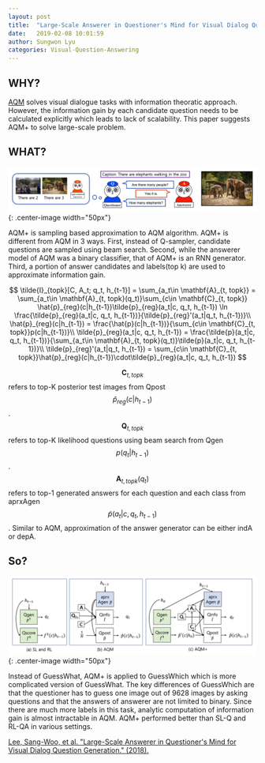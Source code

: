 ```yaml
---
layout: post
title:  "Large-Scale Answerer in Questioner's Mind for Visual Dialog Question Generation"
date:   2019-02-08 10:01:59
author: Sungwon Lyu
categories: Visual-Question-Answering
---
```


## WHY? 
[AQM]() solves visual dialogue tasks with information theoratic approach. However, the information gain by each candidate question needs to be calculated explicitly which leads to lack of scalability. This paper suggests AQM+ to solve large-scale problem.   

## WHAT?

![image](/assets/images/aqmp1.png){: .center-image width="50px"}

AQM+ is sampling based approximation to AQM algorithm. AQM+ is different from AQM in 3 ways. First, instead of Q-sampler, candidate questions are sampled using beam search. Second, while the answerer model of AQM was a binary classifier, that of AQM+ is an RNN generator. Third, a portion of answer candidates and labels(top k) are used to approximate information gain.

$$
\tilde{I}_{topk}[C, A_t; q_t, h_{t-1}] = \sum_{a_t\in \mathbf{A}_{t, topk}}
= \sum_{a_t\in \mathbf{A}_{t, topk}(q_t)}\sum_{c\in \mathbf{C}_{t, topk}} \hat{p}_{reg}(c|h_{t-1})\tilde{p}_{reg}(a_t|c, q_t, h_{t-1}) \ln \frac{\tilde{p}_{reg}(a_t|c, q_t, h_{t-1})}{\tilde{p}_{reg}'(a_t|q_t, h_{t-1})}\\
\hat{p}_{reg}(c|h_{t-1}) = \frac{\hat{p}(c|h_{t-1})}{\sum_{c\in \mathbf{C}_{t, topk}}p(c|h_{t-1})}\\
\tilde{p}_{reg}(a_t|c, q_t, h_{t-1}) = \frac{\tilde{p}(a_t|c, q_t, h_{t-1})}{\sum_{a_t\in \mathbf{A}_{t, topk}(q_t)}\tilde{p}(a_t|c, q_t, h_{t-1})}\\
\tilde{p}_{reg}'(a_t|q_t, h_{t-1}) = \sum_{c\in \mathbf{C}_{t, topk}}\hat{p}_{reg}(c|h_{t-1})\cdot\tilde{p}_{reg}(a_t|c, q_t, h_{t-1})
$$

$$\mathbf{C}_{t, topk}$$ refers to top-K posterior test images from Qpost $$\hat{p}_{reg}(c|h_{t-1})$$. $$\mathbf{Q}_{t, topk}$$ refers to top-K likelihood questions using beam search from Qgen $$p(q_t|h_{t-1})$$. $$\mathbf{A}_{t, topk}(q_t)$$ refers to top-1 generated answers for each question and each class from aprxAgen $$\tilde{p}(a_t|c, q_t, h_{t-1})$$. Similar to AQM, approximation of the answer generator can be either indA or depA. 

## So?

![image](/assets/images/aqmp2.png){: .center-image width="50px"}

Instead of GuessWhat, AQM+ is applied to GuessWhich which is more complicated version of GuessWhat. The key differences of GuessWhich are that the questioner has to guess one image out of 9628 images by asking questions and that the answers of answerer are not limited to binary. Since there are much more labels in this task, analytic computation of information gain is almost intractable in AQM. AQM+ performed better than SL-Q and RL-QA in various settings. 

[Lee, Sang-Woo, et al. "Large-Scale Answerer in Questioner's Mind for Visual Dialog Question Generation." (2018).](https://openreview.net/forum?id=rkgT3jRct7)

